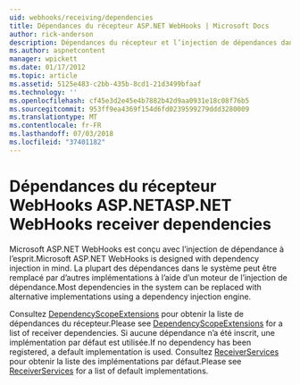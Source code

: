 ```yaml
---
uid: webhooks/receiving/dependencies
title: Dépendances du récepteur ASP.NET WebHooks | Microsoft Docs
author: rick-anderson
description: Dépendances du récepteur et l’injection de dépendances dans ASP.NET WebHooks.
ms.author: aspnetcontent
manager: wpickett
ms.date: 01/17/2012
ms.topic: article
ms.assetid: 5125e483-c2bb-435b-8cd1-21d3499bfaaf
ms.technology: ''
ms.openlocfilehash: cf45e3d2e45e4b7882b42d9aa0931e18c08f76b5
ms.sourcegitcommit: 953ff9ea4369f154d6fd0239599279ddd3280009
ms.translationtype: MT
ms.contentlocale: fr-FR
ms.lasthandoff: 07/03/2018
ms.locfileid: "37401182"
---
```

# <a name="aspnet-webhooks-receiver-dependencies"></a><span data-ttu-id="223d9-103">Dépendances du récepteur WebHooks ASP.NET</span><span class="sxs-lookup"><span data-stu-id="223d9-103">ASP.NET WebHooks receiver dependencies</span></span>

<span data-ttu-id="223d9-104">Microsoft ASP.NET WebHooks est conçu avec l’injection de dépendance à l’esprit.</span><span class="sxs-lookup"><span data-stu-id="223d9-104">Microsoft ASP.NET WebHooks is designed with dependency injection in mind.</span></span> <span data-ttu-id="223d9-105">La plupart des dépendances dans le système peut être remplacé par d’autres implémentations à l’aide d’un moteur de l’injection de dépendance.</span><span class="sxs-lookup"><span data-stu-id="223d9-105">Most dependencies in the system can be replaced with alternative implementations using a dependency injection engine.</span></span>

<span data-ttu-id="223d9-106">Consultez [DependencyScopeExtensions](https://github.com/aspnet/WebHooks/blob/master/src/Microsoft.AspNet.WebHooks.Receivers/Extensions/DependencyScopeExtensions.cs) pour obtenir la liste de dépendances du récepteur.</span><span class="sxs-lookup"><span data-stu-id="223d9-106">Please see [DependencyScopeExtensions](https://github.com/aspnet/WebHooks/blob/master/src/Microsoft.AspNet.WebHooks.Receivers/Extensions/DependencyScopeExtensions.cs) for a list of receiver dependencies.</span></span> <span data-ttu-id="223d9-107">Si aucune dépendance n’a été inscrit, une implémentation par défaut est utilisée.</span><span class="sxs-lookup"><span data-stu-id="223d9-107">If no dependency has been registered, a default implementation is used.</span></span> <span data-ttu-id="223d9-108">Consultez [ReceiverServices](https://github.com/aspnet/WebHooks/blob/master/src/Microsoft.AspNet.WebHooks.Receivers/Services/ReceiverServices.cs) pour obtenir la liste des implémentations par défaut.</span><span class="sxs-lookup"><span data-stu-id="223d9-108">Please see [ReceiverServices](https://github.com/aspnet/WebHooks/blob/master/src/Microsoft.AspNet.WebHooks.Receivers/Services/ReceiverServices.cs) for a list of default implementations.</span></span>
